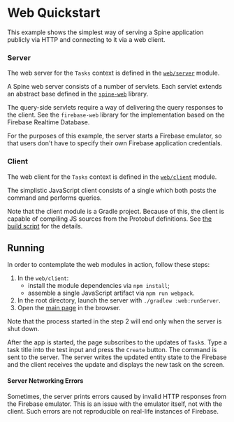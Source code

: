 # Web Quickstart

This example shows the simplest way of serving a Spine application publicly via HTTP and connecting
to it via a web client.

### Server

The web server for the `Tasks` context is defined in the [`web/server`](./server) module.

A Spine web server consists of a number of servlets. Each servlet extends an abstract base defined
in the [`spine-web`](https://github.com/SpineEventEngine/web) library.

The query-side servlets require a way of delivering the query responses to the client. See 
the `firebase-web` library for the implementation based on the Firebase Realtime Database.

For the purposes of this example, the server starts a Firebase emulator, so that users don't have to
specify their own Firebase application credentials.

### Client

The web client for the `Tasks` context is defined in the [`web/client`](./client) module.

The simplistic JavaScript client consists of a single which both posts the command and performs 
queries.

Note that the client module is a Gradle project. Because of this, the client is capable of compiling
JS sources from the Protobuf definitions. See [the build script](./client/build.gradle) for 
the details.

## Running

In order to contemplate the web modules in action, follow these steps:
 1. In the `web/client`:
    - install the module dependencies via `npm install`;
    - assemble a single JavaScript artifact via `npm run webpack`.
 2. In the root directory, launch the server with `./gradlew :web:runServer`.
 3. Open the [main page](./client/app/index.html) in the browser.
 
Note that the process started in the step 2 will end only when the server is shut down.

After the app is started, the page subscribes to the updates of `Task`s. Type a task title into 
the test input and press the `Create` button. The command is sent to the server. The server writes
the updated entity state to the Firebase and the client receives the update and displays the new
task on the screen.

#### Server Networking Errors

Sometimes, the server prints errors caused by invalid HTTP responses from the Firebase emulator.
This is an issue with the emulator itself, not with the client. Such errors are not reproducible on
real-life instances of Firebase.
